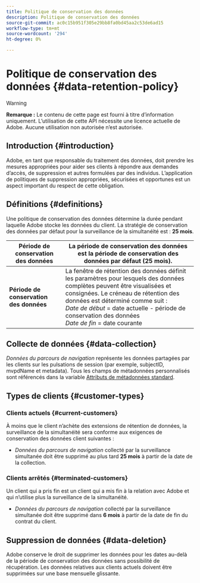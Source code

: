 ```yaml
---
title: Politique de conservation des données
description: Politique de conservation des données
source-git-commit: ac0c15b951f305e29bb8fa0bd45aa2c53de6ad15
workflow-type: tm+mt
source-wordcount: '294'
ht-degree: 0%

---
```



# Politique de conservation des données {#data-retention-policy}

>[!WARNING]
>
>**Remarque :** Le contenu de cette page est fourni à titre d’information uniquement. L’utilisation de cette API nécessite une licence actuelle de Adobe. Aucune utilisation non autorisée n’est autorisée.


## Introduction {#introduction}

Adobe, en tant que responsable du traitement des données, doit prendre les mesures appropriées pour aider ses clients à répondre aux demandes d’accès, de suppression et autres formulées par des individus. L’application de politiques de suppression appropriées, sécurisées et opportunes est un aspect important du respect de cette obligation.

## Définitions {#definitions}

Une politique de conservation des données détermine la durée pendant laquelle Adobe stocke les données du client. La stratégie de conservation des données par défaut pour la surveillance de la simultanéité est : **25 mois**.

| Période de conservation des données | La période de conservation des données est la période de conservation des données par défaut (25 mois). |
|---|---|
| **Période de conservation des données** | La fenêtre de rétention des données définit les paramètres pour lesquels des données complètes peuvent être visualisées et consignées. Le créneau de rétention des données est déterminé comme suit :<br/> *Date de début* = date actuelle - période de conservation des données <br/>*Date de fin* = date courante |

## Collecte de données {#data-collection}

*Données du parcours de navigation* représente les données partagées par les clients sur les pulsations de session (par exemple, subjectID, mvpdName et metadata). Tous les champs de métadonnées personnalisés sont référencés dans la variable [Attributs de métadonnées standard](/help/concurrency-monitoring/standard-metadata-attributes.md).

## Types de clients {#customer-types}

### Clients actuels {#current-customers}

À moins que le client n’achète des extensions de rétention de données, la surveillance de la simultanéité sera conforme aux exigences de conservation des données client suivantes :

* *Données du parcours de navigation* collecté par la surveillance simultanée doit être supprimé au plus tard **25 mois** à partir de la date de la collection.

### Clients arrêtés {#terminated-customers}

Un client qui a pris fin est un client qui a mis fin à la relation avec Adobe et qui n’utilise plus la surveillance de la simultanéité.

* *Données du parcours de navigation* collecté par la surveillance simultanée doit être supprimé dans **6 mois** à partir de la date de fin du contrat du client.

## Suppression de données {#data-deletion}

Adobe conserve le droit de supprimer les données pour les dates au-delà de la période de conservation des données sans possibilité de récupération. Les données relatives aux clients actuels doivent être supprimées sur une base mensuelle glissante.

